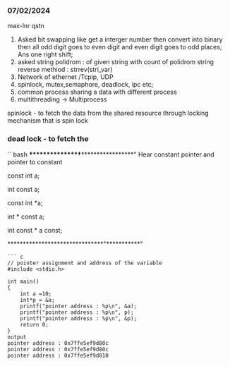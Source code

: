 ### 07/02/2024 
max-lnr qstn
  1. Asked bit swapping like get a interger number then convert into binary then all odd digit goes to even digit and even 
  digit goes to odd places; Ans one right shift;
  2. asked string polidrom : of given string with count of polidrom 
    string reverse  methiod : strrev(stri_var)
  3. Network of ethernet /Tcpip, UDP
  4. spinlock, mutex,semaphore, deadlock, ipc etc;
  5. common process sharing a data with different process
  6. multithreading -> Multiprocess


spinlock - to fetch the data from the shared resource through locking mechanism
that is spin lock

### dead lock  - to fetch the 
``  bash
**†*************†**†****************"
Hear constant pointer and pointer to constant 

const int a;

int const a;

const int *a;

int * const a;

int const * a const;

*******************************"***********"

```
``` c
// pointer assignment and address of the variable
#include <stdio.h>

int main()
{
    int a =10;
    int*p = &a;
    printf("pointer address : %p\n", &a);
    printf("pointer address : %p\n", p);
    printf("pointer address : %p\n", &p);
    return 0;
}
output
pointer address : 0x7ffe5ef9d80c
pointer address : 0x7ffe5ef9d80c
pointer address : 0x7ffe5ef9d810

```
